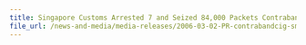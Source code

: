 ```yaml
---
title: Singapore Customs Arrested 7 and Seized 84,000 Packets Contraband Cigarettes - A Smuggling Syndicate Smashed
file_url: /news-and-media/media-releases/2006-03-02-PR-contrabandcig-smuggling.pdf
---
```


